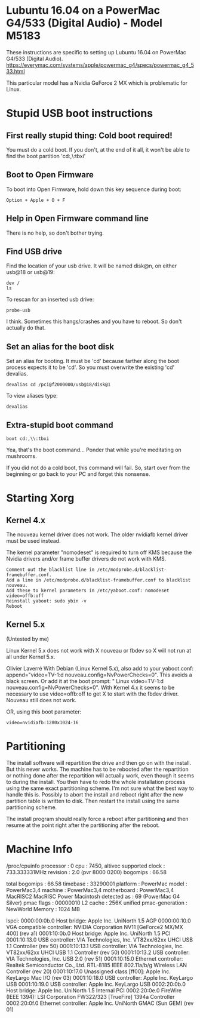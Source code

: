 # Lubuntu 16.04 on a PowerMac G4/533 (Digital Audio) - Model M5183

These instructions are specific to setting up Lubuntu 16.04 on 
PowerMac G4/533 (Digital Audio).
https://everymac.com/systems/apple/powermac_g4/specs/powermac_g4_533.html

This particular model has a Nvidia GeForce 2 MX
which is problematic for Linux.

# Stupid USB boot instructions

## First really stupid thing: Cold boot required!

You must do a cold boot. If you don't, at the end of it all,
it won't be able to find the boot partition 'cd:,\\:tbxi'

## Boot to Open Firmware

To boot into Open Firmware, hold down this key sequence during boot: 

    Option + Apple + O + F

## Help in Open Firmware command line

There is no help, so don't bother trying.

## Find USB drive

Find the location of your usb drive. It will be named disk@n,
on either usb@18 or usb@19:

    dev /
    ls

To rescan for an inserted usb drive:

    probe-usb

I think. Sometimes this hangs/crashes and you have to
reboot. So don't actually do that.

## Set an alias for the boot disk

Set an alias for booting. It must be 'cd' because farther
along the boot process expects it to be 'cd'. So you must
overwrite the existing 'cd' devalias.

    devalias cd /pci@f2000000/usb@18/disk@1

To view aliases type:

    devalias

## Extra-stupid boot command

    boot cd:,\\:tbxi

Yea, that's the boot command... Ponder that while you're meditating
on mushrooms.

If you did not do a cold boot, this command will fail. So, start
over from the beginning or go back to your PC and forget this
nonsense.

# Starting Xorg

## Kernel 4.x

The nouveau kernel driver does not work. The older nvidiafb kernel driver must be
used instead.

The kernel parameter "nomodeset" is required to turn off KMS because the 
Nvidia drivers and/or frame buffer drivers do not work with KMS.

    Comment out the blacklist line in /etc/modprobe.d/blacklist-framebuffer.conf.
    Add a line in /etc/modprobe.d/blacklist-framebuffer.conf to blacklist nouveau.
    Add these to kernel parameters in /etc/yaboot.conf: nomodeset video=offb:off
    Reinstall yaboot: sudo ybin -v
    Reboot

## Kernel 5.x

(Untested by me)

Linux Kernel 5.x does not work with X nouveau or fbdev so X will not run
at all under Kernel 5.x.

Olivier Laverré
With Debian (Linux Kernel 5.x), also add to your yaboot.conf:
append="video=TV-1:d nouveau.config=NvPowerChecks=0". This avoids a black screen. Or add it at the boot prompt: " Linux video=TV-1:d nouveau.config=NvPowerChecks=0".
With Kernel 4.x it seems to be necessary to use video=offb:off to get X
to start with the fbdev driver. Nouveau still does not work.

OR, using this boot parameter:

    video=nvidiafb:1280x1024-16

# Partitioning

The install software will repartition the drive and then go on with
the install. But this never works. The machine has to be rebooted
after the repartition or nothing done after the repartition will
actually work, even though it seems to during the install. You
then have to redo the whole installation process using the same
exact partitioning scheme. I'm not sure what the best way to handle
this is. Possibly to abort the install and reboot right after
the new partition table is written to disk. Then restart the
install using the same partitioning scheme.

The install program should really force a reboot after partitioning
and then resume at the point right after the partitioning after the
reboot.

# Machine Info

/proc/cpuinfo
processor	: 0
cpu		: 7450, altivec supported
clock		: 733.333331MHz
revision	: 2.0 (pvr 8000 0200)
bogomips	: 66.58

total bogomips	: 66.58
timebase	: 33290001
platform	: PowerMac
model		: PowerMac3,4
machine		: PowerMac3,4
motherboard	: PowerMac3,4 MacRISC2 MacRISC Power Macintosh
detected as	: 69 (PowerMac G4 Silver)
pmac flags	: 00000010
L2 cache	: 256K unified
pmac-generation	: NewWorld
Memory		: 1024 MB


lspci:
0000:00:0b.0 Host bridge: Apple Inc. UniNorth 1.5 AGP
0000:00:10.0 VGA compatible controller: NVIDIA Corporation NV11 [GeForce2 MX/MX 400] (rev a1)
0001:10:0b.0 Host bridge: Apple Inc. UniNorth 1.5 PCI
0001:10:13.0 USB controller: VIA Technologies, Inc. VT82xx/62xx UHCI USB 1.1 Controller (rev 50)
0001:10:13.1 USB controller: VIA Technologies, Inc. VT82xx/62xx UHCI USB 1.1 Controller (rev 50)
0001:10:13.2 USB controller: VIA Technologies, Inc. USB 2.0 (rev 51)
0001:10:15.0 Ethernet controller: Realtek Semiconductor Co., Ltd. RTL-8185 IEEE 802.11a/b/g Wireless LAN Controller (rev 20)
0001:10:17.0 Unassigned class [ff00]: Apple Inc. KeyLargo Mac I/O (rev 03)
0001:10:18.0 USB controller: Apple Inc. KeyLargo USB
0001:10:19.0 USB controller: Apple Inc. KeyLargo USB
0002:20:0b.0 Host bridge: Apple Inc. UniNorth 1.5 Internal PCI
0002:20:0e.0 FireWire (IEEE 1394): LSI Corporation FW322/323 [TrueFire] 1394a Controller
0002:20:0f.0 Ethernet controller: Apple Inc. UniNorth GMAC (Sun GEM) (rev 01)
